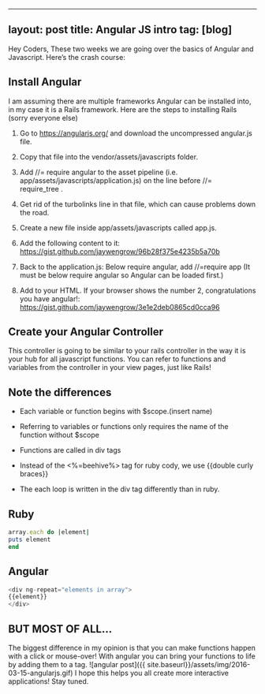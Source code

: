   ---
layout: post
title: Angular JS intro
tag: [blog]
---

Hey Coders,
These two weeks we are going over the basics of Angular and Javascript. Here’s the crash course:

**Install Angular**
---

I am assuming there are multiple frameworks Angular can be installed into, in my case it is a Rails framework. Here are the steps to installing Rails (sorry everyone else)

1. Go to https://angularjs.org/ and download the uncompressed angular.js file.

2. Copy that file into the vendor/assets/javascripts folder.

3. Add //= require angular to the asset pipeline (i.e. app/assets/javascripts/application.js) on the line before //= require_tree .

4. Get rid of the turbolinks line in that file, which can cause problems down the road.

5. Create a new file inside app/assets/javascripts called app.js.

6. Add the following content to it: https://gist.github.com/jaywengrow/96b28f375e4235b5a70b

7. Back to the application.js: Below require angular, add //=require app (It must be below require angular so Angular can be loaded first.)

8. Add to your HTML. If your browser shows the number 2, congratulations you have angular!: https://gist.github.com/jaywengrow/3e1e2deb0865cd0cca96


**Create your Angular Controller**
---

This controller is going to be similar to your rails controller in the way it is your hub for all javascript functions. You can refer to functions and variables from the controller in your view pages, just like Rails!


Note the differences
---

* Each variable or function begins with $scope.(insert name)


* Referring to variables or functions only requires the name of the function without $scope

* Functions are called in div tags

* Instead of the <%=beehive%> tag for ruby cody, we use {{double curly braces}}

* The each loop is written in the div tag differently than in ruby.


**Ruby**
---

~~~ruby
array.each do |element|
puts element
end
~~~

**Angular**
---

~~~js
<div ng-repeat="elements in array">
{{element}}
</div>
~~~


**BUT MOST OF ALL…**
---

The biggest difference in my opinion is that you can make functions happen with a click or mouse-over!
With angular you can bring your functions to life by adding them to a tag.
![angular post]({{ site.baseurl}}/assets/img/2016-03-15-angularjs.gif)
I hope this helps you all create more interactive applications! Stay tuned.
